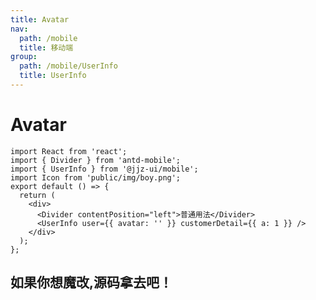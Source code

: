 ```yaml
---
title: Avatar
nav:
  path: /mobile
  title: 移动端
group:
  path: /mobile/UserInfo
  title: UserInfo
---
```


# Avatar

```tsx
import React from 'react';
import { Divider } from 'antd-mobile';
import { UserInfo } from '@jjz-ui/mobile';
import Icon from 'public/img/boy.png';
export default () => {
  return (
    <div>
      <Divider contentPosition="left">普通用法</Divider>
      <UserInfo user={{ avatar: '' }} customerDetail={{ a: 1 }} />
    </div>
  );
};
```

<API></API>

## 如果你想魔改,源码拿去吧！

<code src="./index.tsx" />
